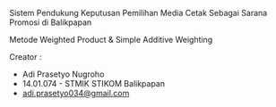 Sistem Pendukung Keputusan Pemilihan Media Cetak Sebagai Sarana Promosi di Balikpapan

Metode Weighted Product & Simple Additive Weighting

Creator :
 * Adi Prasetyo Nugroho
 * 14.01.074 - STMIK STIKOM Balikpapan
 * adi.prasetyo034@gmail.com
